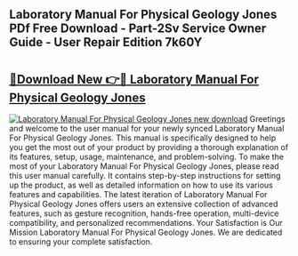 ## Laboratory Manual For Physical Geology Jones PDf Free Download - Part-2Sv Service Owner Guide - User Repair Edition 7k60Y

# <h2><a href="http://bc50001.oget.top/?id=Laboratory+Manual+For+Physical+Geology+Jones">🔗Download New 👉🔴 Laboratory Manual For Physical Geology Jones</a></h2>

[![Laboratory Manual For Physical Geology Jones new download](https://i.imgur.com/5g1atiW.png)](http://bc50001.oget.top/?id=Laboratory+Manual+For+Physical+Geology+Jones)
Greetings and welcome to the user manual for your newly synced Laboratory Manual For Physical Geology Jones. This manual is specifically designed to help you get the most out of your product by providing a thorough explanation of its features, setup, usage, maintenance, and problem-solving. To make the most of your Laboratory Manual For Physical Geology Jones, please read this user manual carefully. It contains step-by-step instructions for setting up the product, as well as detailed information on how to use its various features and capabilities. The latest iteration of Laboratory Manual For Physical Geology Jones offers users an extensive collection of advanced features, such as gesture recognition, hands-free operation, multi-device compatibility, and personalized recommendations. Your Satisfaction is Our Mission Laboratory Manual For Physical Geology Jones. We are dedicated to ensuring your complete satisfaction.
